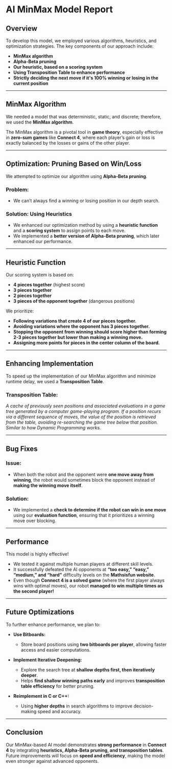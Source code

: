 # AI MinMax Model Report

## Overview
To develop this model, we employed various algorithms, heuristics, and optimization strategies. The key components of our approach include:

- **MinMax algorithm**
- **Alpha-Beta pruning**
- **Our heuristic, based on a scoring system**
- **Using Transposition Table to enhance performance**
- **Strictly deciding the next move if it's 100% winning or losing in the current position**

---

## MinMax Algorithm
We needed a model that was deterministic, static, and discrete; therefore, we used the **MinMax algorithm**.

The MinMax algorithm is a pivotal tool in **game theory**, especially effective in **zero-sum games** like **Connect 4**, where each player’s gain or loss is exactly balanced by the losses or gains of the other player.

---

## Optimization: Pruning Based on Win/Loss
We attempted to optimize our algorithm using **Alpha-Beta pruning**.

### **Problem:**
- We can’t always find a winning or losing position in our depth search.

### **Solution: Using Heuristics**
- We enhanced our optimization method by using a **heuristic function** and a **scoring system** to assign points to each move.
- We implemented a **better version of Alpha-Beta pruning**, which later enhanced our performance.

---

## Heuristic Function
Our scoring system is based on:
- **4 pieces together** (highest score)
- **3 pieces together**
- **2 pieces together**
- **3 pieces of the opponent together** (dangerous positions)

We prioritize:
- **Following variations that create 4 of our pieces together.**
- **Avoiding variations where the opponent has 3 pieces together.**
- **Stopping the opponent from winning should score higher than forming 2-3 pieces together but lower than making a winning move.**
- **Assigning more points for pieces in the center column of the board.**

---

## Enhancing Implementation
To speed up the implementation of our MinMax algorithm and minimize runtime delay, we used a **Transposition Table**.

### **Transposition Table:**
*A cache of previously seen positions and associated evaluations in a game tree generated by a computer game-playing program. If a position recurs via a different sequence of moves, the value of the position is retrieved from the table, avoiding re-searching the game tree below that position. Similar to how Dynamic Programming works.*

---

## Bug Fixes
### **Issue:**
- When both the robot and the opponent were **one move away from winning**, the robot would sometimes block the opponent instead of **making the winning move itself**.

### **Solution:**
- We implemented a **check to determine if the robot can win in one move** using our **evaluation function**, ensuring that it prioritizes a winning move over blocking.

---

## Performance
This model is highly effective!
- We tested it against multiple human players at different skill levels.
- It successfully defeated the AI opponents at **“too easy,” “easy,” “medium,” and “hard”** difficulty levels on the **Mathsisfun website**.
- Even though **Connect 4 is a solved game** (where the first player always wins with optimal moves), our robot **managed to win multiple times as the second player!**

---

## Future Optimizations
To further enhance performance, we plan to:

- **Use Bitboards:**
  - Store board positions using **two bitboards per player**, allowing faster access and easier computations.

- **Implement Iterative Deepening:**
  - Explore the search tree at **shallow depths first, then iteratively deeper**.
  - Helps **find shallow winning paths early** and improves **transposition table efficiency** for better pruning.

- **Reimplement in C or C++:**
  - Using **higher depths** in search algorithms to improve decision-making speed and accuracy.

---

## Conclusion
Our MinMax-based AI model demonstrates **strong performance** in **Connect 4** by integrating **heuristics, Alpha-Beta pruning, and transposition tables**. Future improvements will focus on **speed and efficiency**, making the model even stronger against advanced opponents.


